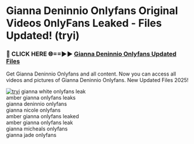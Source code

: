 # Gianna Deninnio Onlyfans Original Videos 0nlyFans Leaked - Files Updated! (tryi)

<h3>🔴 CLICK HERE 🌐==►► <a href="https://tinyurl.com/2wckxsce" rel="nofollow">Gianna Deninnio Onlyfans Updated Files</a></h3>

Get Gianna Deninnio Onlyfans and all content. Now you can access all videos and pictures of Gianna Deninnio Onlyfans. New Updated Files 2025!

[![tryi](https://i.imgur.com/AFduVYN.gif)](https://tinyurl.com/2wckxsce)
gianna white onlyfans leak<br>
amber gianna onlyfans leaks<br>
gianna deninnio onlyfans<br>
gianna nicole onlyfans<br>
amber gianna onlyfans leaked<br>
amber gianna onlyfans leak<br>
gianna micheals onlyfans<br>
gianna jade onlyfans